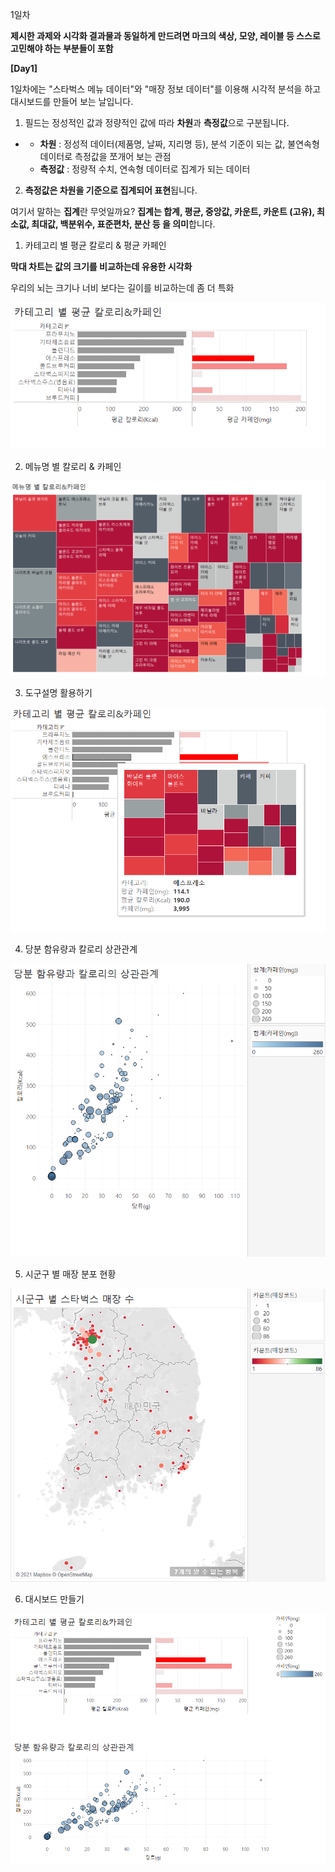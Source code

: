 1일차

**제시한 과제와 시각화 결과물과 동일하게 만드려면 마크의 색상, 모양, 레이블 등 스스로 고민해야 하는 부분들이 포함**

**[Day1]** 

 1일차에는 "스타벅스 메뉴 데이터"와 "매장 정보 데이터"를 이용해 시각적 분석을 하고 대시보드를 만들어 보는 날입니다. 

1. 필드는 정성적인 값과 정량적인 값에 따라 **차원**과 **측정값**으로 구분됩니다. 

- - **차원** : 정성적 데이터(제품명, 날짜, 지리명 등), 분석 기준이 되는 값, 불연속형 데이터로 측정값을 쪼개어 보는 관점
  - **측정값** : 정량적 수치, 연속형 데이터로 집계가 되는 데이터 

2. **측정값은 차원을 기준으로 집계되어 표현**됩니다.

여기서 말하는 **집계**란 무엇일까요? 
**집계는 합계, 평균, 중앙값, 카운트, 카운트 (고유), 최소값, 최대값, 백분위수, 표준편차, 분산 등 을 의미**합니다.



1. 카테고리 별 평균 칼로리 & 평균 카페인

**막대 차트는 값의 크기를 비교하는데 유용한 시각화**

우리의 뇌는 크기나 너비 보다는 길이를 비교하는데 좀 더 특화

![image-20210307222431769](images/image-20210307222431769.png)



2. 메뉴명 별 칼로리 & 카페인

![image-20210307222501702](images/image-20210307222501702.png)

3. 도구설명 활용하기

![image-20210307222725661](images/image-20210307222725661.png)





4. 당분 함유량과 칼로리 상관관계



![image-20210307223042536](images/image-20210307223042536.png)



5. 시군구 별 매장 분포 현황

![image-20210307223721189](images/image-20210307223721189.png)





6. 대시보드 만들기



![image-20210307223803556](images/image-20210307223803556.png)





